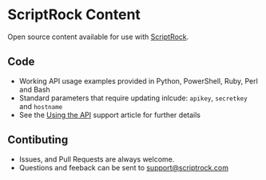 # ScriptRock Content

Open source content available for use with [ScriptRock](https://www.scriptrock.com).

## Code

* Working API usage examples provided in Python, PowerShell, Ruby, Perl and Bash
* Standard parameters that require updating inlcude: `apikey`, `secretkey` and `hostname`
* See the [Using the API](https://support.scriptrock.com/hc/en-us/articles/204138560-Using-the-API) support article for further details

## Contibuting

* Issues, and Pull Requests are always welcome. 
* Questions and feeback can be sent to [support@scriptrock.com](mailto:support@scriptrock.com)
